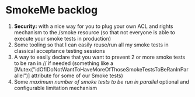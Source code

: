 # SmokeMe backlog

1. **Security:** with a nice way for you to plug your own ACL and rights mechanism to the /smoke resource (so that not everyone is able to execute your smoke tests in production)
1. Some tooling so that I can easily reuse/run all my smoke tests in classical acceptance testing sessions
1. A way to easily declare that you want to prevent 2 or more smoke tests to be ran in // if needed (something like a [Mutex("idOfIDoNotWantToHaveMoreOfThoseSmokeTestsToBeRanInParallel")] attribute for some of our Smoke tests)
1. Some *maximum number of smoke tests to be run in parallel* optional and configurable limitation mechanism

